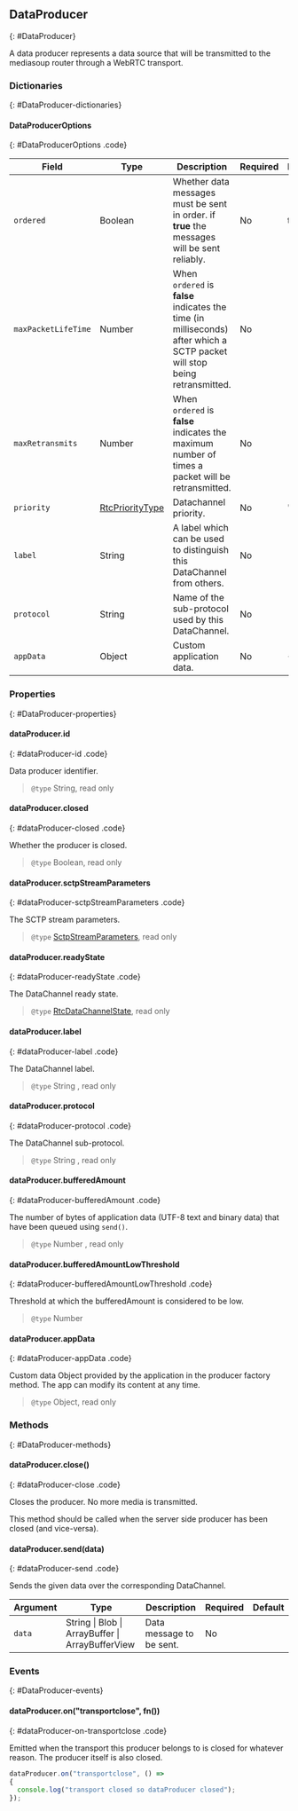 ## DataProducer
{: #DataProducer}

<section markdown="1">

A data producer represents a data source that will be transmitted to the mediasoup router through a WebRTC transport.

</section>


### Dictionaries
{: #DataProducer-dictionaries}

<section markdown="1">

#### DataProducerOptions
{: #DataProducerOptions .code}

<div markdown="1" class="table-wrapper L3">

Field              | Type    | Description   | Required | Default
------------------ | ------- | ------------- | -------- | ---------
`ordered`          | Boolean | Whether data messages must be sent in order. if **true** the messages will be sent reliably. | No | true
`maxPacketLifeTime`| Number | When `ordered` is **false** indicates the time (in milliseconds) after which a SCTP packet will stop being retransmitted. | No |
`maxRetransmits`| Number | When `ordered` is **false** indicates the maximum number of times a packet will be retransmitted. | No |
`priority`         | [RtcPriorityType](https://www.w3.org/TR/webrtc/#dom-rtcprioritytype) | Datachannel priority. | No | 'low'
`label`            | String | A label which can be used to distinguish this DataChannel from others. | No |
`protocol`         | String | Name of the sub-protocol used by this DataChannel. | No |
`appData`          | Object  | Custom application data. | No | `{ }`

</div>

</section>


### Properties
{: #DataProducer-properties}

<section markdown="1">

#### dataProducer.id
{: #dataProducer-id .code}

Data producer identifier.

> `@type` String, read only

#### dataProducer.closed
{: #dataProducer-closed .code}

Whether the producer is closed.

> `@type` Boolean, read only

#### dataProducer.sctpStreamParameters
{: #dataProducer-sctpStreamParameters .code}

The SCTP stream parameters.

> `@type` [SctpStreamParameters](/documentation/v3/mediasoup/sctp-parameters/#SctpStreamParameters), read only

#### dataProducer.readyState
{: #dataProducer-readyState .code}

The DataChannel ready state.

> `@type` [RtcDataChannelState](https://www.w3.org/TR/webrtc/#dom-rtcdatachannelstate), read only

#### dataProducer.label
{: #dataProducer-label .code}

The DataChannel label.

> `@type` String , read only

#### dataProducer.protocol
{: #dataProducer-protocol .code}

The DataChannel sub-protocol.

> `@type` String , read only

#### dataProducer.bufferedAmount
{: #dataProducer-bufferedAmount .code}

The number of bytes of application data (UTF-8 text and binary data) that have been queued using `send()`.

> `@type` Number , read only

#### dataProducer.bufferedAmountLowThreshold
{: #dataProducer-bufferedAmountLowThreshold .code}

Threshold at which the bufferedAmount is considered to be low.

> `@type` Number

#### dataProducer.appData
{: #dataProducer-appData .code}

Custom data Object provided by the application in the producer factory method. The app can modify its content at any time.

> `@type` Object, read only

</section>


### Methods
{: #DataProducer-methods}

<section markdown="1">

#### dataProducer.close()
{: #dataProducer-close .code}

Closes the producer. No more media is transmitted.

<div markdown="1" class="note">
This method should be called when the server side producer has been closed (and vice-versa).
</div>

#### dataProducer.send(data)
{: #dataProducer-send .code}

Sends the given data over the corresponding DataChannel.

<div markdown="1" class="table-wrapper L3">

Argument        | Type    | Description | Required | Default 
--------------- | ------- | ----------- | -------- | ----------
`data`         | String \| Blob \| ArrayBuffer \| ArrayBufferView | Data message to be sent. | No |

</div>

</section>


### Events
{: #DataProducer-events}

<section markdown="1">

#### dataProducer.on("transportclose", fn())
{: #dataProducer-on-transportclose .code}

Emitted when the transport this producer belongs to is closed for whatever reason. The producer itself is also closed.

```javascript
dataProducer.on("transportclose", () =>
{
  console.log("transport closed so dataProducer closed");
});
```

</section>
